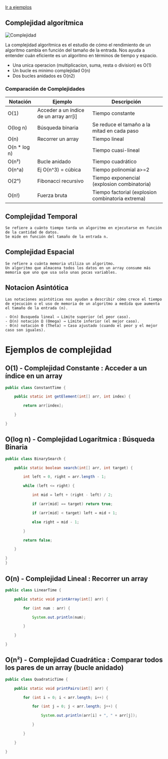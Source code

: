 [Ir a ejemplos](#-Ejemplos-de-complejidad)

## Complejidad algorítmica

![Complejidad](https://europeanvalley.es/wp-content/uploads/2022/12/51957970066_dd5fd167f6_c.jpeg)

La complejidad algorítmica es el estudio de cómo el rendimiento de un algoritmo cambia en función del tamaño de la entrada. Nos ayuda a entender cuán eficiente es un algoritmo en términos de tiempo y espacio.

- Una unica operacion (multiplicacion, suma, resta o division) es O(1)
- Un bucle es minimo complejidad O(n)
- Dos bucles anidados es O(n2)

### Comparación de Complejidades

| Notación      | Ejemplo                                | Descripción                                       |
| ------------- | -------------------------------------- | ------------------------------------------------- |
| O(1)          | Acceder a un índice de un array arr[i] | Tiempo constante                                  |
| O(log n)      | Búsqueda binaria                       | Se reduce el tamaño a la mitad en cada paso       |
| O(n)          | Recorrer un array                      | Tiempo lineal                                     |
| O(n \* log n) |                                        | Tiempo cuasi-lineal                               |
| O(n²)         | Bucle anidado                          | Tiempo cuadrático                                 |
| O(n^a)        | Ej O(n^3) = cúbica                     | Tiempo polinomial a>=2                            |
| O(2ⁿ)         | Fibonacci recursivo                    | Tiempo exponencial (explosion combinatoria)       |
| O(n!)         | Fuerza bruta                           | Tiempo factorial (explosion combinatoria extrema) |

## Complejidad Temporal

    Se refiere a cuánto tiempo tarda un algoritmo en ejecutarse en función de la cantidad de datos.
    Se mide en función del tamaño de la entrada n.

## Complejidad Espacial

    Se refiere a cuánta memoria utiliza un algoritmo.
    Un algoritmo que almacena todos los datos en un array consume más memoria que uno que usa solo unas pocas variables.

## Notacion Asintótica

    Las notaciones asintóticas nos ayudan a describir cómo crece el tiempo de ejecución o el uso de memoria de un algoritmo a medida que aumenta el tamaño de la entrada (n).

    - O(n) Busqueda lineal → Límite superior (el peor caso).
    - Ω(n) notación Ω (Omega) → Límite inferior (el mejor caso).
    - Θ(n) notación Θ (Theta) → Caso ajustado (cuando el peor y el mejor caso son iguales).
  

# Ejemplos de complejidad

## O(1) - Complejidad Constante : Acceder a un índice en un array

```java 
public class ConstantTime {

    public static int getElement(int[] arr, int index) {

        return arr[index];

    }

}
```

## O(log n) - Complejidad Logarítmica : Búsqueda Binaria

```java 
public class BinarySearch {

    public static boolean search(int[] arr, int target) {

        int left = 0, right = arr.length - 1;

        while (left <= right) {

            int mid = left + (right - left) / 2;

            if (arr[mid] == target) return true;

            if (arr[mid] < target) left = mid + 1;

            else right = mid - 1;

        }

        return false;

    }

}
}
```

## O(n) - Complejidad Lineal : Recorrer un array

```java 
public class LinearTime {

    public static void printArray(int[] arr) {

        for (int num : arr) {

            System.out.println(num);

        }

    }

}
```

## O(n²) - Complejidad Cuadrática : Comparar todos los pares de un array (bucle anidado)

```java 
public class QuadraticTime {

    public static void printPairs(int[] arr) {

        for (int i = 0; i < arr.length; i++) {

            for (int j = 0; j < arr.length; j++) {

                System.out.println(arr[i] + ", " + arr[j]);

            }

        }

    }

}
```